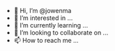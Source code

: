 - 👋 Hi, I’m @jowenma
- 👀 I’m interested in ...
- 🌱 I’m currently learning ...
- 💞️ I’m looking to collaborate on ...
- 📫 How to reach me ...

<!---
jowenma/jowenma is a ✨ special ✨ repository because its `README.md` (this file) appears on your GitHub profile.
You can click the Preview link to take a look at your changes.
--->
